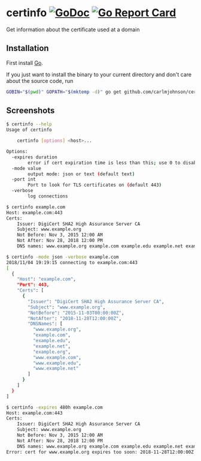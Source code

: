 # certinfo [![GoDoc](https://godoc.org/github.com/carlmjohnson/certinfo?status.svg)](https://godoc.org/github.com/carlmjohnson/certinfo) [![Go Report Card](https://goreportcard.com/badge/github.com/carlmjohnson/certinfo)](https://goreportcard.com/report/github.com/carlmjohnson/certinfo)

Get information about the certificate used at a domain

## Installation

First install [Go](http://golang.org).

If you just want to install the binary to your current directory and don't care about the source code, run

```bash
GOBIN="$(pwd)" GOPATH="$(mktemp -d)" go get github.com/carlmjohnson/certinfo
```

## Screenshots

```bash
$ certinfo --help
Usage of certinfo

    certinfo [options] <host>...

Options:
  -expires duration
        error if cert expiration time is less than this; use 0 to disable (default 168h0m0s)
  -mode value
        output mode: json or text (default text)
  -port int
        Port to look for TLS certificates on (default 443)
  -verbose
        log connections

$ certinfo example.com
Host: example.com:443
Certs:
    Issuer: DigiCert SHA2 High Assurance Server CA
    Subject: www.example.org
    Not Before: Nov 3, 2015 12:00 AM
    Not After: Nov 28, 2018 12:00 PM
    DNS names: www.example.org example.com example.edu example.net example.org www.example.com www.example.edu www.example.net

$ certinfo -mode json -verbose example.com
2018/11/04 19:19:15 connecting to example.com:443
[
  {
    "Host": "example.com",
    "Port": 443,
    "Certs": [
      {
        "Issuer": "DigiCert SHA2 High Assurance Server CA",
        "Subject": "www.example.org",
        "NotBefore": "2015-11-03T00:00:00Z",
        "NotAfter": "2018-11-28T12:00:00Z",
        "DNSNames": [
          "www.example.org",
          "example.com",
          "example.edu",
          "example.net",
          "example.org",
          "www.example.com",
          "www.example.edu",
          "www.example.net"
        ]
      }
    ]
  }
]

$ certinfo -expires 480h example.com
Host: example.com:443
Certs:
    Issuer: DigiCert SHA2 High Assurance Server CA
    Subject: www.example.org
    Not Before: Nov 3, 2015 12:00 AM
    Not After: Nov 28, 2018 12:00 PM
    DNS names: www.example.org example.com example.edu example.net example.org www.example.com www.example.edu www.example.net
Error: cert for www.example.org expires too soon: 2018-11-28T12:00:00Z less than 480h0m0s away

```
